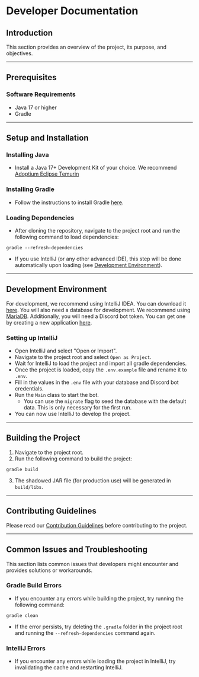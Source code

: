 # Developer Documentation

## Introduction

This section provides an overview of the project, its purpose, and objectives.

---

## Prerequisites

### Software Requirements

- Java 17 or higher
- Gradle

---

## Setup and Installation

### Installing Java

- Install a Java 17+ Development Kit of your choice. We recommend [Adoptium Eclipse Temurin](https://adoptium.net/)

### Installing Gradle

- Follow the instructions to install Gradle [here](https://gradle.org/install/).

### Loading Dependencies

- After cloning the repository, navigate to the project root and run the following command to load dependencies:
```
gradle --refresh-dependencies
```
- If you use IntelliJ (or any other advanced IDE), this step will be done automatically upon loading (see [Development Environment](#development-environment)).

---

## Development Environment

For development, we recommend using IntelliJ IDEA. You can download it [here](https://www.jetbrains.com/idea/download/).
You will also need a database for development. We recommend using [MariaDB](https://mariadb.org/).
Additionally, you will need a Discord bot token. You can get one by creating a new application [here](https://discord.com/developers/applications).

### Setting up IntelliJ

- Open IntelliJ and select "Open or Import".
- Navigate to the project root and select `Open as Project`.
- Wait for IntelliJ to load the project and import all gradle dependencies.
- Once the project is loaded, copy the `.env.example` file and rename it to `.env`.
- Fill in the values in the `.env` file with your database and Discord bot credentials.
- Run the `Main` class to start the bot.
  - You can use the `migrate` flag to seed the database with the default data. This is only necessary for the first run.
- You can now use IntelliJ to develop the project.

---

## Building the Project

1. Navigate to the project root.
2. Run the following command to build the project:
```
gradle build
```
3. The shadowed JAR file (for production use) will be generated in `build/libs`.

---

## Contributing Guidelines

Please read our [Contribution Guidelines](contribution-guidelines.md) before contributing to the project.

---

## Common Issues and Troubleshooting

This section lists common issues that developers might encounter and provides solutions or workarounds.

### Gradle Build Errors

- If you encounter any errors while building the project, try running the following command:
```
gradle clean
```
- If the error persists, try deleting the `.gradle` folder in the project root and running the `--refresh-dependencies` command again.

### IntelliJ Errors

- If you encounter any errors while loading the project in IntelliJ, try invalidating the cache and restarting IntelliJ.
